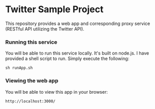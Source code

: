 #  Twitter Sample Project

This repository provides a web app and corresponding proxy service (RESTful API utilizing the Twitter API).

### Running this service
You will be able to run this service locally.  It's built on node.js.  I have provided a shell script to run.  Simply execute the following:

```
sh runApp.sh
```

### Viewing the web app
You will be able to view this app in your browser:
```
http://localhost:3000/
```